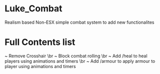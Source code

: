 # Luke_Combat
Realism based Non-ESX simple combat system to add new functionalites

# Full Contents list

~ Remove Crosshair \br
~ Block combat rolling \br
~ Add /heal to heal players using animations and timers \br
~ Add /armour to apply armour to player using animations and timers
